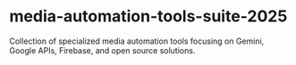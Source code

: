 # media-automation-tools-suite-2025
Collection of specialized media automation tools focusing on Gemini, Google APIs, Firebase, and open source solutions.
